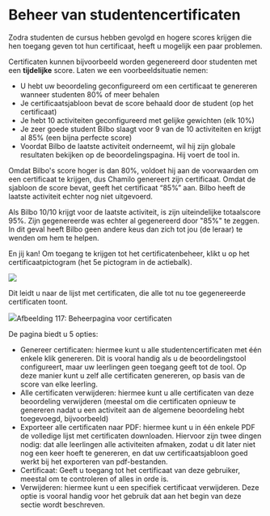 # Beheer van studentencertificaten

Zodra studenten de cursus hebben gevolgd en hogere scores krijgen die hen toegang geven tot hun certificaat, heeft u mogelijk een paar problemen.

Certificaten kunnen bijvoorbeeld worden gegenereerd door studenten met een **tijdelijke** score. Laten we een voorbeeldsituatie nemen:

- U hebt uw beoordeling geconfigureerd om een certificaat te genereren wanneer studenten 80% of meer behalen
- Je certificaatsjabloon bevat de score behaald door de student (op het certificaat)
- Je hebt 10 activiteiten geconfigureerd met gelijke gewichten (elk 10%)
- Je zeer goede student Bilbo slaagt voor 9 van de 10 activiteiten en krijgt al 85% (een bijna perfecte score)
- Voordat Bilbo de laatste activiteit onderneemt, wil hij zijn globale resultaten bekijken op de beoordelingspagina. Hij voert de tool in.

Omdat Bilbo's score hoger is dan 80%, voldoet hij aan de voorwaarden om een certificaat te krijgen, dus Chamilo genereert zijn certificaat. Omdat de sjabloon de score bevat, geeft het certificaat “85%” aan. Bilbo heeft de laatste activiteit echter nog niet uitgevoerd.

Als Bilbo 10/10 krijgt voor de laatste activiteit, is zijn uiteindelijke totaalscore 95%. Zijn gegenereerde was echter al gegenereerd door "85%" te zeggen. In dit geval heeft Bilbo geen andere keus dan zich tot jou (de leraar) te wenden om hem te helpen.

En jij kan! Om toegang te krijgen tot het certificatenbeheer, klikt u op het certificaatpictogram (het 5e pictogram in de actiebalk).

![](../../.gitbook/assets/image13%20%288%29.png)

Dit leidt u naar de lijst met certificaten, die alle tot nu toe gegenereerde certificaten toont.

![](../../.gitbook/assets/image14%20%288%29.png)Afbeelding 117: Beheerpagina voor certificaten

De pagina biedt u 5 opties:

- Genereer certificaten: hiermee kunt u alle studentencertificaten met één enkele klik genereren. Dit is vooral handig als u de beoordelingstool configureert, maar uw leerlingen geen toegang geeft tot de tool. Op deze manier kunt u zelf alle certificaten genereren, op basis van de score van elke leerling.
- Alle certificaten verwijderen: hiermee kunt u alle certificaten van deze beoordeling verwijderen (meestal om die certificaten opnieuw te genereren nadat u een activiteit aan de algemene beoordeling hebt toegevoegd, bijvoorbeeld)
- Exporteer alle certificaten naar PDF: hiermee kunt u in één enkele PDF de volledige lijst met certificaten downloaden. Hiervoor zijn twee dingen nodig: dat alle leerlingen alle activiteiten afmaken, zodat u dit later niet nog een keer hoeft te genereren, en dat uw certificaatsjabloon goed werkt bij het exporteren van pdf-bestanden.
- Certificaat: Geeft u toegang tot het certificaat van deze gebruiker, meestal om te controleren of alles in orde is.
- Verwijderen: hiermee kunt u een specifiek certificaat verwijderen. Deze optie is vooral handig voor het gebruik dat aan het begin van deze sectie wordt beschreven.
